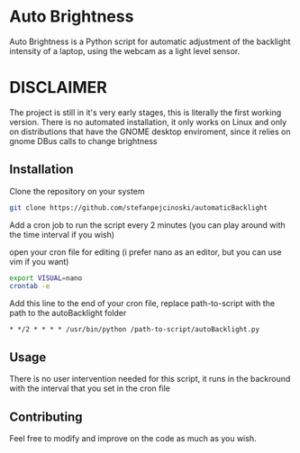 # Auto Brightness

Auto Brightness is a Python script for automatic adjustment of the backlight intensity of a laptop, 
using the webcam as a light level sensor.

# DISCLAIMER

The project is still in it's very early stages, this is literally the first working version.
There is no automated installation, it only works on Linux and only on distributions that
have the GNOME desktop enviroment, since it relies on gnome DBus calls to change brightness


## Installation

Clone the repository on your system 

```bash
git clone https://github.com/stefanpejcinoski/automaticBacklight
```
Add a cron job to run the script every 2 minutes (you can play around with the time interval if you wish)

open your cron file for editing (i prefer nano as an editor, but you can use vim if you want)

```bash
export VISUAL=nano
crontab -e
```

Add this line to the end of your cron file, replace path-to-script with the path to the autoBacklight folder
 
 ```
* */2 * * * * /usr/bin/python /path-to-script/autoBacklight.py
```

## Usage

There is no user intervention needed for this script, it runs in the backround with the interval
that you set in the cron file

## Contributing
Feel free to modify and improve on the code as much as you wish.
